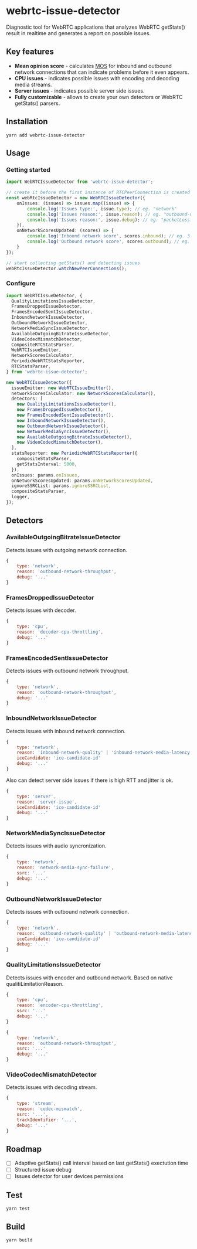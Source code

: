 # webrtc-issue-detector

Diagnostic tool for WebRTC applications that analyzes WebRTC getStats() result in realtime and generates a report on possible issues.


## Key features

- **Mean opinion score** - calculates [MOS](https://en.wikipedia.org/wiki/Mean_opinion_score) for inbound and outbound network connections that can indicate problems before it even appears.
- **CPU issues** - indicates possible issues with encoding and decoding media streams.
- **Server issues** - indicates possible server side issues.
- **Fully customizable** - allows to create your own detectors or WebRTC getStats() parsers.


## Installation
`yarn add webrtc-issue-detector`


## Usage

### Getting started
```typescript
import WebRTCIssueDetector from 'webrtc-issue-detector';

// create it before the first instance of RTCPeerConnection is created
const webRtcIssueDetector = new WebRTCIssueDetector({
    onIssues: (issues) => issues.map((issue) => {
        console.log('Issues type:', issue.type); // eg. "network"
        console.log('Issues reason:', issue.reason); // eg. "outbound-network-throughput"
        console.log('Issues reason:', issue.debug); // eg. "packetLoss: 12%, jitter: 230, rtt: 150"
    }),
    onNetworkScoresUpdated: (scores) => {
        console.log('Inbound network score', scores.inbound); // eg. 3.7
        console.log('Outbound network score', scores.outbound); // eg. 4.5
    }
});

// start collecting getStats() and detecting issues
webRtcIssueDetector.watchNewPeerConnections();
```

### Configure
```typescript
import WebRTCIssueDetector, {
  QualityLimitationsIssueDetector,
  FramesDroppedIssueDetector,
  FramesEncodedSentIssueDetector,
  InboundNetworkIssueDetector,
  OutboundNetworkIssueDetector,
  NetworkMediaSyncIssueDetector,
  AvailableOutgoingBitrateIssueDetector,
  VideoCodecMismatchDetector,
  CompositeRTCStatsParser,
  WebRTCIssueEmitter,
  NetworkScoresCalculator,
  PeriodicWebRTCStatsReporter,
  RTCStatsParser,
} from 'webrtc-issue-detector';

new WebRTCIssueDetector({
  issueEmitter: new WebRTCIssueEmitter(),
  networkScoresCalculator: new NetworkScoresCalculator(),
  detectors: [
    new QualityLimitationsIssueDetector(),
    new FramesDroppedIssueDetector(),
    new FramesEncodedSentIssueDetector(),
    new InboundNetworkIssueDetector(),
    new OutboundNetworkIssueDetector(),
    new NetworkMediaSyncIssueDetector(),
    new AvailableOutgoingBitrateIssueDetector(),
    new VideoCodecMismatchDetector(),
  ],
  statsReporter: new PeriodicWebRTCStatsReporter({
    compositeStatsParser,
    getStatsInterval: 5000,
  }),
  onIssues: params.onIssues,
  onNetworkScoresUpdated: params.onNetworkScoresUpdated,
  ignoreSSRCList: params.ignoreSSRCList,
  compositeStatsParser,
  logger,
});
```

## Detectors

### AvailableOutgoingBitrateIssueDetector
Detects issues with outgoing network connection.
```js
{
    type: 'network',
    reason: 'outbound-network-throughput',
    debug: '...'
}
```

### FramesDroppedIssueDetector
Detects issues with decoder.
```js
{
    type: 'cpu',
    reason: 'decoder-cpu-throttling',
    debug: '...'
}
```

### FramesEncodedSentIssueDetector
Detects issues with outbound network throughput.
```js
{
    type: 'network',
    reason: 'outbound-network-throughput',
    debug: '...'
}
```

### InboundNetworkIssueDetector
Detects issues with inbound network connection.
```js
{
    type: 'network',
    reason: 'inbound-network-quality' | 'inbound-network-media-latency' | 'network-media-sync-failure',
    iceCandidate: 'ice-candidate-id'
    debug: '...'
}
```

Also can detect server side issues if there is high RTT and jitter is ok.
```js
{
    type: 'server',
    reason: 'server-issue',
    iceCandidate: 'ice-candidate-id'
    debug: '...'
}
```

### NetworkMediaSyncIssueDetector
Detects issues with audio syncronization.
```js
{
    type: 'network',
    reason: 'network-media-sync-failure',
    ssrc: '...'
    debug: '...'
}
```

### OutboundNetworkIssueDetector
Detects issues with outbound network connection.
```js
{
    type: 'network',
    reason: 'outbound-network-quality' | 'outbound-network-media-latency',
    iceCandidate: 'ice-candidate-id'
    debug: '...'
}
```

### QualityLimitationsIssueDetector
Detects issues with encoder and outbound network. Based on native qualitiLimitationReason.
```js
{
    type: 'cpu',
    reason: 'encoder-cpu-throttling',
    ssrc: '...'
    debug: '...'
}
```

```js
{
    type: 'network',
    reason: 'outbound-network-throughput',
    ssrc: '...'
    debug: '...'
}
```

### VideoCodecMismatchDetector
Detects issues with decoding stream.
```js
{
    type: 'stream',
    reason: 'codec-mismatch',
    ssrc: '...',
    trackIdentifier: '...',
    debug: '...'
}
```

## Roadmap

- [ ] Adaptive getStats() call interval based on last getStats() exectution time 
- [ ] Structured issue debug
- [ ] Issues detector for user devices permissions

## Test
`yarn test`


## Build
`yarn build`
